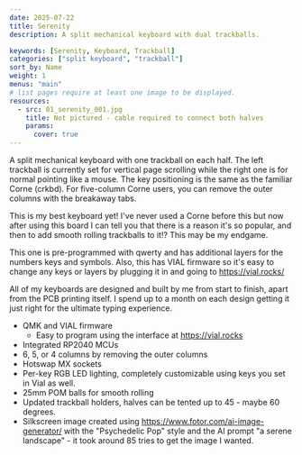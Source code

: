 ```yaml
---
date: 2025-07-22
title: Serenity
description: A split mechanical keyboard with dual trackballs.

keywords: [Serenity, Keyboard, Trackball]
categories: ["split keyboard", "trackball"]
sort_by: Name
weight: 1
menus: "main"
# list pages require at least one image to be displayed.
resources:
  - src: 01_serenity_001.jpg
    title: Not pictured - cable required to connect both halves
    params:
      cover: true
---
```


A split mechanical keyboard with one trackball on each half. The left trackball is currently set for vertical page scrolling while the right one is for normal pointing like a mouse. The key positioning is the same as the familiar Corne (crkbd). For five-column Corne users, you can remove the outer columns with the breakaway tabs.

This is my best keyboard yet! I've never used a Corne before this but now after using this board I can tell you that there is a reason it's so popular, and then to add smooth rolling trackballs to it!? This may be my endgame.

This one is pre-programmed with qwerty and has additional layers for the numbers keys and symbols.  Also, this has VIAL firmware so it's easy to change any keys or layers by plugging it in and going to https://vial.rocks/

All of my keyboards are designed and built by me from start to finish, apart from the PCB printing itself. I spend up to a month on each design getting it just right for the ultimate typing experience.

- QMK and VIAL firmware
   - Easy to program using the interface at https://vial.rocks
- Integrated RP2040 MCUs
- 6, 5, or 4 columns by removing the outer columns
- Hotswap MX sockets
- Per-key RGB LED lighting, completely customizable using keys you set in Vial as well.
- 25mm POM balls for smooth rolling
- Updated trackball holders, halves can be tented up to 45 - maybe 60 degrees.
- Silkscreen image created using https://www.fotor.com/ai-image-generator/ with the "Psychedelic Pop" style and the AI prompt "a serene landscape" - it took around 85 tries to get the image I wanted.

